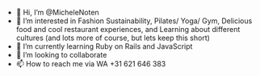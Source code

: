 - 👋 Hi, I’m @MicheleNoten
- 👀 I’m interested in Fashion Sustainability, Pilates/ Yoga/ Gym, Delicious food and cool restaurant experiences, and Learning about different cultures (and lots more of course, but lets keep this short) 
- 🌱 I’m currently learning Ruby on Rails and JavaScript
- 💞️ I’m looking to collaborate 
- 📫 How to reach me via WA +31 621 646 383 

<!---
MicheleNoten/MicheleNoten is a ✨ special ✨ repository because its `README.md` (this file) appears on your GitHub profile.
You can click the Preview link to take a look at your changes.
--->

